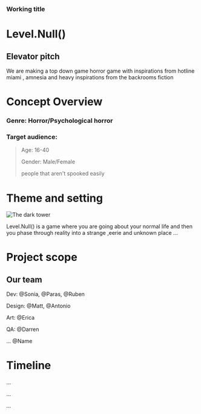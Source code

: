 ### Working title

# Level.Null()

## Elevator pitch

We are making a top down game horror game with inspirations from hotline miami , amnesia and heavy inspirations from the backrooms fiction

# Concept Overview

### Genre: Horror/Psychological horror

### Target audience:

> Age: 16-40
> 
> Gender: Male/Female
> 
> people that aren't spooked easily

# Theme and setting

![The dark tower](https://static.wikia.nocookie.net/backrooms/images/0/05/Thebackrooms.jpg/revision/latest/scale-to-width-down/1200?cb=20190608093553)

Level.Null() is a game where you are going about your normal life and then you phase through reality into a strange ,eerie and unknown place
...

# Project scope

## Our team

Dev: @Sonia, @Paras, @Ruben

Design: @Matt, @Antonio

Art: @Erica

QA: @Darren

... @Name


# Timeline

...

...

...

